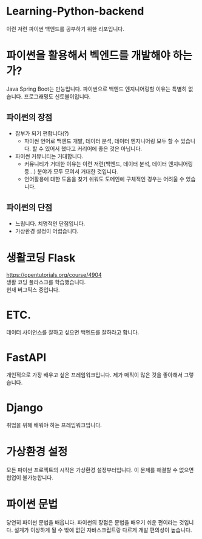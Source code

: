 # Learning-Python-backend

이런 저런 파이썬 백엔드를 공부하기 위한 리포입니다.

# 파이썬을 활용해서 벡엔드를 개발해야 하는가?

Java Spring Boot는 만능입니다. 파이썬으로 백엔드 엔지니어링할 이유는 특별히 없습니다. 프로그래밍도 신토불이입니다.

## 파이썬의 장점

- 잡부가 되기 편합니다(?)
  - 파이썬 언어로 백엔드 개발, 데이터 분석, 데이터 엔지니어링 모두 할 수 있습니다. 할 수 있어서 했다고 커리어에 좋은 것은 아닙니다.
- 파이썬 커뮤니티는 거대합니다.
  - 커뮤니티가 거대한 이유는 이런 저런(백엔드, 데이터 분석, 데이터 엔지니어링 등...) 분야가 모두 모여서 거대한 것입니다.
  - 언어활용에 대한 도움을 찾기 쉬워도 도메인에 구체적인 경우는 어려울 수 있습니다.

## 파이썬의 단점

- 느립니다. 치명적인 단점입니다.
- 가상환경 설정이 어렵습니다.

# 생활코딩 Flask

https://opentutorials.org/course/4904  
생활 코딩 플라스크를 학습했습니다.  
현재 버그픽스 중입니다.

# ETC.

데이터 사이언스를 잘하고 싶으면 백엔드를 잘하라고 합니다.

# FastAPI

개인적으로 가장 배우고 싶은 프레임워크입니다. 제가 매직이 많은 것을 좋아해서 그렇습니다.

# Django

취업을 위해 배워야 하는 프레임워크입니다.

# 가상환경 설정

모든 파이썬 프로젝트의 시작은 가상환경 설정부터입니다. 이 문제를 해결할 수 없으면 협업이 불가능합니다.

# 파이썬 문법

당연히 파이썬 문법을 배웁니다. 파이썬의 장점은 문법을 배우기 쉬운 편이라는 것입니다. 설계가 이상하게 될 수 밖에 없던 자바스크립트랑 다르게 개발 편의성이 높습니다.
